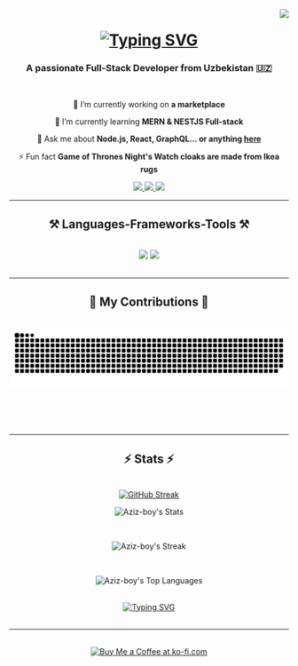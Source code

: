 <img align="right" src="https://visitor-badge.laobi.icu/badge?page_id=Aziz-boy.Aziz-boy" />

<h1 align="center">
    <a href="https://git.io/typing-svg"><img src="https://readme-typing-svg.demolab.com?font=Fira+Code&pause=1000&width=435&lines=Hi+There!+%F0%9F%91%8B+I'm+Azizboy+Hakimov!" alt="Typing SVG" /></a>
</h1>

<h3 align="center">A passionate Full-Stack Developer  from Uzbekistan 🇺🇿</h3>

<br/>

<div align="center">
 
 🔭 I’m currently working on **a marketplace** 
 
 🌱 I’m currently learning **MERN & NESTJS Full-stack**

💬 Ask me about **Node.js, React, GraphQL... or anything [here](https://github.com/Aziz-boy/)**

⚡ Fun fact **Game of Thrones Night's Watch cloaks are made from Ikea rugs**

 </div>
 
<div align="center"> 
 <a href="mailto:shavgoniaziz@gmail.com">
    <img src="https://img.shields.io/badge/Gmail-333333?style=for-the-badge&logo=gmail&logoColor=red" />
</a>

<a href="https://www.linkedin.com/in/azizbek-hakimov-886094288/" target="_blank">
    <img src="https://img.shields.io/badge/LinkedIn-0077B5?style=for-the-badge&logo=linkedin&logoColor=white" target="_blank" />
</a>



  <a href="https://github.com/Aziz-boy" target="_blank">
     <img src="https://img.shields.io/badge/Portfolio-FF5722?style=for-the-badge&logo=todoist&logoColor=white" target="_blank" /> <!-- sqlite, safari, google-chrome are other good icon options -->
  </a>
</div>

 <hr/>
 
<h2 align="center">⚒️ Languages-Frameworks-Tools ⚒️</h2>
<br/>
<div align="center">
    <img src="https://skillicons.dev/icons?i=react,bootstrap,mui,html,css,vscode,github,figma,tailwind,git,r" />
    <img src="https://skillicons.dev/icons?i=nodejs,python,swift,javascript,typescript,express,firebase,mongodb,nextjs,codepen,css,docker,figma,git,github," /><br>
</div>

<br/>
<hr/>

<div align="center">
  <h2>🐍 My Contributions 🐍</h2>
  <br>
  <img alt="snake eating my contributions" src="https://raw.githubusercontent.com/salesp07/salesp07/output/github-contribution-grid-snake.svg" />
  
  <br/><br/><br/>
</div>

<hr/>

<h2 align="center">⚡ Stats ⚡</h2>
<br>
<div align=center>
  <a href="https://git.io/streak-stats"><img src="https://streak-stats.demolab.com?user=Aziz-boy&theme=javascript-dark" alt="GitHub Streak" /></a>
    
  ![Aziz-boy's Stats](https://github-readme-stats.vercel.app/api?username=Aziz-boy&theme=highcontrast&show_icons=true&hide_border=true&count_private=true)
  
  <br/>
  
  ![Aziz-boy's Streak](https://github-readme-streak-stats.herokuapp.com/?user=Aziz-boy&theme=highcontrast&hide_border=true)
  
  <br/>
  
  ![Aziz-boy's Top Languages](https://github-readme-stats.vercel.app/api/top-langs/?username=Aziz-boy&theme=highcontrast&show_icons=true&hide_border=true&layout=compact)
  
</div>

<br/>
<div align="center">
<a href="https://git.io/typing-svg"><img src="https://readme-typing-svg.demolab.com?font=Fira+Code&weight=700&pause=1000&width=435&lines=Thanks+for+reviewing+my+profile" alt="Typing SVG" /></a>
</div>
<br/>

<hr/>

<br/>

<div align="center">
<a href='https://ko-fi.com/V7V4RAK9C' target='_blank'><img height='64' style='border:0px;height:64px;' src='https://storage.ko-fi.com/cdn/kofi1.png?v=3' border='0' alt='Buy Me a Coffee at ko-fi.com' /></a>
</div>

<br/>
